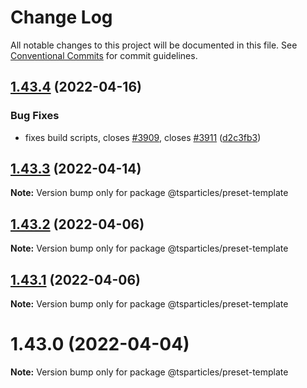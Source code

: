 # Change Log

All notable changes to this project will be documented in this file.
See [Conventional Commits](https://conventionalcommits.org) for commit guidelines.

## [1.43.4](https://github.com/tsparticles/preset-template/compare/@tsparticles/preset-template@1.43.3...@tsparticles/preset-template@1.43.4) (2022-04-16)


### Bug Fixes

* fixes build scripts, closes [#3909](https://github.com/tsparticles/preset-template/issues/3909), closes [#3911](https://github.com/tsparticles/preset-template/issues/3911) ([d2c3fb3](https://github.com/tsparticles/preset-template/commit/d2c3fb33ff9c9d529f2609f89c63cb6e1e61ecda))





## [1.43.3](https://github.com/tsparticles/preset-template/compare/@tsparticles/preset-template@1.43.2...@tsparticles/preset-template@1.43.3) (2022-04-14)

**Note:** Version bump only for package @tsparticles/preset-template





## [1.43.2](https://github.com/tsparticles/preset-template/compare/@tsparticles/preset-template@1.43.1...@tsparticles/preset-template@1.43.2) (2022-04-06)

**Note:** Version bump only for package @tsparticles/preset-template





## [1.43.1](https://github.com/tsparticles/preset-template/compare/@tsparticles/preset-template@1.43.0...@tsparticles/preset-template@1.43.1) (2022-04-06)

**Note:** Version bump only for package @tsparticles/preset-template





# 1.43.0 (2022-04-04)

**Note:** Version bump only for package @tsparticles/preset-template
